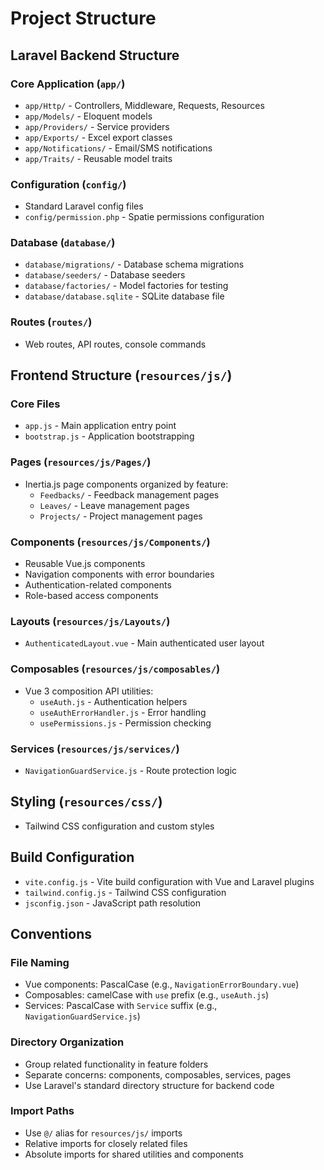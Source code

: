 # Project Structure

## Laravel Backend Structure

### Core Application (`app/`)
- `app/Http/` - Controllers, Middleware, Requests, Resources
- `app/Models/` - Eloquent models
- `app/Providers/` - Service providers
- `app/Exports/` - Excel export classes
- `app/Notifications/` - Email/SMS notifications
- `app/Traits/` - Reusable model traits

### Configuration (`config/`)
- Standard Laravel config files
- `config/permission.php` - Spatie permissions configuration

### Database (`database/`)
- `database/migrations/` - Database schema migrations
- `database/seeders/` - Database seeders
- `database/factories/` - Model factories for testing
- `database/database.sqlite` - SQLite database file

### Routes (`routes/`)
- Web routes, API routes, console commands

## Frontend Structure (`resources/js/`)

### Core Files
- `app.js` - Main application entry point
- `bootstrap.js` - Application bootstrapping

### Pages (`resources/js/Pages/`)
- Inertia.js page components organized by feature:
  - `Feedbacks/` - Feedback management pages
  - `Leaves/` - Leave management pages  
  - `Projects/` - Project management pages

### Components (`resources/js/Components/`)
- Reusable Vue.js components
- Navigation components with error boundaries
- Authentication-related components
- Role-based access components

### Layouts (`resources/js/Layouts/`)
- `AuthenticatedLayout.vue` - Main authenticated user layout

### Composables (`resources/js/composables/`)
- Vue 3 composition API utilities:
  - `useAuth.js` - Authentication helpers
  - `useAuthErrorHandler.js` - Error handling
  - `usePermissions.js` - Permission checking

### Services (`resources/js/services/`)
- `NavigationGuardService.js` - Route protection logic

## Styling (`resources/css/`)
- Tailwind CSS configuration and custom styles

## Build Configuration
- `vite.config.js` - Vite build configuration with Vue and Laravel plugins
- `tailwind.config.js` - Tailwind CSS configuration
- `jsconfig.json` - JavaScript path resolution

## Conventions

### File Naming
- Vue components: PascalCase (e.g., `NavigationErrorBoundary.vue`)
- Composables: camelCase with `use` prefix (e.g., `useAuth.js`)
- Services: PascalCase with `Service` suffix (e.g., `NavigationGuardService.js`)

### Directory Organization
- Group related functionality in feature folders
- Separate concerns: components, composables, services, pages
- Use Laravel's standard directory structure for backend code

### Import Paths
- Use `@/` alias for `resources/js/` imports
- Relative imports for closely related files
- Absolute imports for shared utilities and components